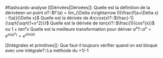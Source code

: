 #flashcards-analyse
[[Dérivées|Dérivées]]:
Quelle est la définition de la dérivéeen un point $a$?::$f'(a) = lim_{\Delta x\rightarrow 0}\frac{f(a+\Delta x)  -  f(a)}{\Delta x}$
Quelle est la dérivée de $Arccos(x)$?::$\frac{-1}{\sqrt{\sqrt(1+x^2)}}$
Quelle est la dérivée de $tan(x)$?::$\frac{1}{cos²(x)}$ ou $1+tan²x$
Quelle est la meilleure transformation pour dériver $a^x$?::$a^x = e^{ln(a^x)} = e^{xln(a)}$

[[Intégrales et primitives]]:
Que faut-il toujours vérifier quand on est bloqué avec une intégrale?::La méthode du +1/-1